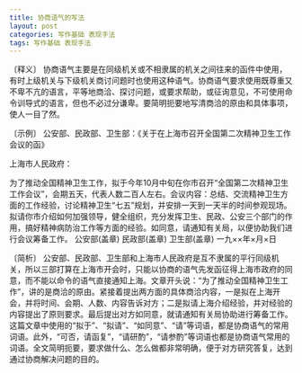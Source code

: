 ```yaml
---
title: 协商语气的写法
layout: post
categories: 写作基础 表现手法
tags: 写作基础 表现手法
---
```


〔释义〕 协商语气主要是在同级机关或不相隶属的机关之间往来的函件中使用，有时上级机关与下级机关商讨问题时也使用这种语气。协商语气要求使用既尊重又不卑不亢的语言，平等地商洽、探讨问题，或要求帮助，或征询意见，不可使用命令训导式的语言，但也不必过分谦卑。要简明扼要地写清商洽的原由和具体事项，使人一目了然。

〔示例〕 公安部、民政部、卫生部：《关于在上海市召开全国第二次精神卫生工作会议的函》

上海市人民政府：

为了推动全国精神卫生工作，拟于今年10月中旬在你市召开“全国第二次精神卫生工作会议”，会期五天，代表人数二百人左右。会议内容：总结、交流精神卫生方面的工作经验，讨论精神卫生“七五”规划，并安排一天到一天半的时间参观现场。拟请你市介绍如何加强领导，健全组织，充分发挥卫生、民政、公安三个部门的作用，搞好精神病防治工作等方面的经验。如同意，请通知有关局，以便协助我们进行会议筹备工作。
公安部(盖章)
民政部(盖章)
卫生部(盖章)
一九××年×月×日

〔简析〕 公安部、民政部、卫生部和上海市人民政府是互不隶属的平行同级机关，所以三部打算在上海市开会时，只能以协商的语气先发函征得上海市政府的同意，而不能以命令的语气直接通知上海。文章开头说：“为了推动全国精神卫生工作”，讲的是商洽的原由。紧接着提出两方面的具体商洽内容，一是拟在上海开会，并将时间、会期、人数、内容告诉对方；二是拟请上海介绍经验，并对经验的内容提出了原则要求。最后提出对方如同意，就请通知有关局协助进行筹备工作。这篇文章中使用的“拟于”、“拟请”、“如同意”、“请”等词语，都是协商语气的常用词语。此外，“可否，请函复”，“请研酌”，“请参酌”等词语也都是协商语气常用的词语。全文简明扼要，要求做什么、怎么做都非常明确，便于对方研究答复，达到通过协商解决问题的目的。 